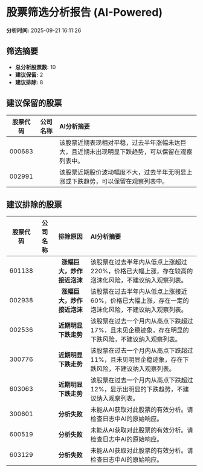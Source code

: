 # 股票筛选分析报告 (AI-Powered)

**分析时间:** 2025-09-21 16:11:26

## 筛选摘要

- **总分析股票数:** 10
- **建议保留:** 2
- **建议排除:** 8

## 建议保留的股票

| 股票代码 | 公司名称 | AI分析摘要 |
|:---:|:---:|:---|
| 000683 |  | 该股票近期表现相对平稳，过去半年涨幅未达巨大，且近期未出现明显下跌趋势，可以保留在观察列表中。 |
| 002991 |  | 该股票近期股价波动幅度不大，过去半年无明显上涨或下跌趋势，可以保留在观察列表中。 |

## 建议排除的股票

| 股票代码 | 公司名称 | 排除原因 | AI分析摘要 |
|:---:|:---:|:---:|:---|
| 601138 |  | **涨幅巨大，炒作接近泡沫** | 该股票在过去半年内从低点上涨超过220%，价格已大幅上涨，存在较高的泡沫化风险，不建议纳入观察列表。 |
| 002938 |  | **涨幅巨大，炒作接近泡沫** | 该股票在过去半年内从低点上涨接近60%，价格已大幅上涨，存在一定的泡沫化风险，不建议纳入观察列表。 |
| 002536 |  | **近期明显下跌走势** | 该股票在过去一个月内从高点下跌超过17%，且未见企稳迹象，存在明显的下跌风险，不建议纳入观察列表。 |
| 300776 |  | **近期明显下跌走势** | 该股票在过去一个月内从高点下跌超过11%，且未见明显企稳迹象，存在下跌风险，不建议纳入观察列表。 |
| 603063 |  | **近期明显下跌走势** | 该股票在过去一个月内从高点下跌超过12%，显示出明显的下跌趋势，不建议纳入观察列表。 |
| 300601 |  | **分析失败** | 未能从AI获取对此股票的有效分析。请检查日志中AI的原始响应。 |
| 600519 |  | **分析失败** | 未能从AI获取对此股票的有效分析。请检查日志中AI的原始响应。 |
| 603129 |  | **分析失败** | 未能从AI获取对此股票的有效分析。请检查日志中AI的原始响应。 |
